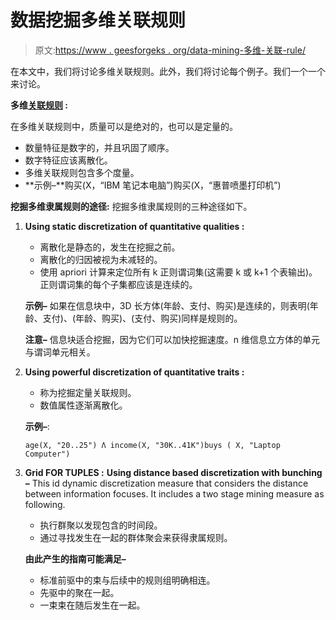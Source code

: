 # 数据挖掘多维关联规则

> 原文:[https://www . geesforgeks . org/data-mining-多维-关联-rule/](https://www.geeksforgeeks.org/data-mining-multidimensional-association-rule/)

在本文中，我们将讨论多维关联规则。此外，我们将讨论每个例子。我们一个一个来讨论。

**多维[关联规则](https://www.geeksforgeeks.org/association-rule/) :**

在多维关联规则中，质量可以是绝对的，也可以是定量的。

*   数量特征是数字的，并且巩固了顺序。
*   数字特征应该离散化。
*   多维关联规则包含多个度量。
*   **示例–**购买(X，“IBM 笔记本电脑”)购买(X，“惠普喷墨打印机”)

**挖掘多维隶属规则的途径:**
挖掘多维隶属规则的三种途径如下。

1.  **Using static discretization of quantitative qualities :**
    *   离散化是静态的，发生在挖掘之前。
    *   离散化的归因被视为未减轻的。
    *   使用 apriori 计算来定位所有 k 正则谓词集(这需要 k 或 k+1 个表输出)。正则谓词集的每个子集都应该是连续的。

    **示例–**
    如果在信息块中，3D 长方体(年龄、支付、购买)是连续的，则表明(年龄、支付)、(年龄、购买)、(支付、购买)同样是规则的。

    **注意–**
    信息块适合挖掘，因为它们可以加快挖掘速度。n 维信息立方体的单元与谓词单元相关。

2.  **Using powerful discretization of quantitative traits :**
    *   称为挖掘定量关联规则。
    *   数值属性逐渐离散化。

    **示例–**:

    ```
    age(X, "20..25") Λ income(X, "30K..41K")buys ( X, "Laptop Computer") 
    ```

3.  **Grid FOR TUPLES :**
    **Using distance based discretization with bunching –**
    This id dynamic discretization measure that considers the distance between information focuses. It includes a two stage mining measure as following.
    *   执行群聚以发现包含的时间段。
    *   通过寻找发生在一起的群体聚会来获得隶属规则。

    **由此产生的指南可能满足–**

    *   标准前驱中的束与后续中的规则组明确相连。
    *   先驱中的聚在一起。
    *   一束束在随后发生在一起。
